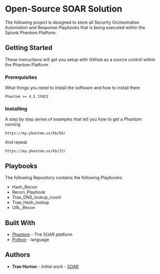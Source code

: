 # Open-Source SOAR Solution

The following project is designed to store all Security Orchestration Automation and Response Playbooks that is being executed within the Splunk Phantom Platform.

## Getting Started

These instructions will get you setup with GitHub as a source control within the Phantom Platform

### Prerequisites

What things you need to install the software and how to install them

```
Phantom >= 4.5.15922
```

### Installing

A step by step series of examples that tell you how to get a Phantom running


```
https://my.phantom.us/kb/65/
```

And repeat

```
https://my.phantom.us/kb/27/
```


## Playbooks

The following Repository contains the following Playbooks:
* Hash_Recon
* Recon_Playbook
* Trae_DNS_lookup_count
* Trae_Hash_lookup
* URL_Recon

## Built With

* [Phantom](https://my.phantom.us/) - The SOAR platform
* [Python](https://www.python.org/) - language

## Authors

* **Trae Horton** - *Initial work* - [SOAR](https://github.com/sorsnce/SOAR)
